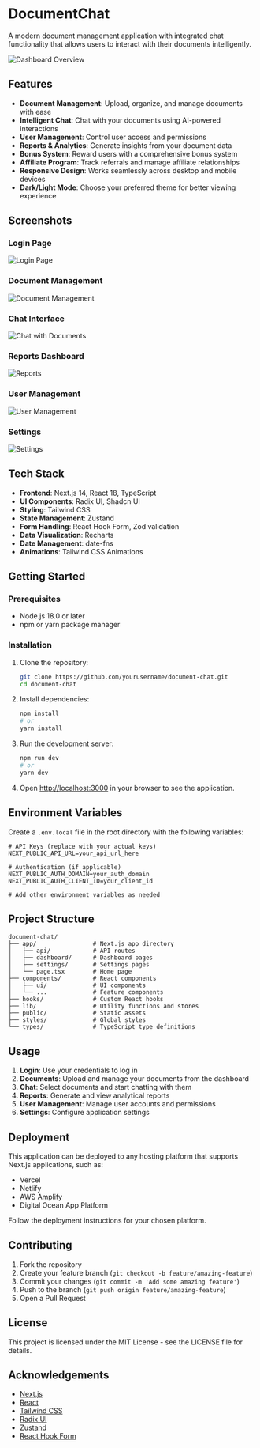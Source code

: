 # DocumentChat

A modern document management application with integrated chat functionality that allows users to interact with their documents intelligently.

![Dashboard Overview](./preview/1.png)

## Features

- **Document Management**: Upload, organize, and manage documents with ease
- **Intelligent Chat**: Chat with your documents using AI-powered interactions
- **User Management**: Control user access and permissions
- **Reports & Analytics**: Generate insights from your document data
- **Bonus System**: Reward users with a comprehensive bonus system
- **Affiliate Program**: Track referrals and manage affiliate relationships
- **Responsive Design**: Works seamlessly across desktop and mobile devices
- **Dark/Light Mode**: Choose your preferred theme for better viewing experience

## Screenshots

### Login Page

![Login Page](./preview/2.png)

### Document Management

![Document Management](./preview/3.png)

### Chat Interface

![Chat with Documents](./preview/4.png)

### Reports Dashboard

![Reports](./preview/5.png)

### User Management

![User Management](./preview/6.png)

### Settings

![Settings](./preview/7.png)

## Tech Stack

- **Frontend**: Next.js 14, React 18, TypeScript
- **UI Components**: Radix UI, Shadcn UI
- **Styling**: Tailwind CSS
- **State Management**: Zustand
- **Form Handling**: React Hook Form, Zod validation
- **Data Visualization**: Recharts
- **Date Management**: date-fns
- **Animations**: Tailwind CSS Animations

## Getting Started

### Prerequisites

- Node.js 18.0 or later
- npm or yarn package manager

### Installation

1. Clone the repository:

   ```bash
   git clone https://github.com/yourusername/document-chat.git
   cd document-chat
   ```

2. Install dependencies:

   ```bash
   npm install
   # or
   yarn install
   ```

3. Run the development server:

   ```bash
   npm run dev
   # or
   yarn dev
   ```

4. Open [http://localhost:3000](http://localhost:3000) in your browser to see the application.

## Environment Variables

Create a `.env.local` file in the root directory with the following variables:

```
# API Keys (replace with your actual keys)
NEXT_PUBLIC_API_URL=your_api_url_here

# Authentication (if applicable)
NEXT_PUBLIC_AUTH_DOMAIN=your_auth_domain
NEXT_PUBLIC_AUTH_CLIENT_ID=your_client_id

# Add other environment variables as needed
```

## Project Structure

```
document-chat/
├── app/                # Next.js app directory
│   ├── api/            # API routes
│   ├── dashboard/      # Dashboard pages
│   ├── settings/       # Settings pages
│   └── page.tsx        # Home page
├── components/         # React components
│   ├── ui/             # UI components
│   └── ...             # Feature components
├── hooks/              # Custom React hooks
├── lib/                # Utility functions and stores
├── public/             # Static assets
├── styles/             # Global styles
└── types/              # TypeScript type definitions
```

## Usage

1. **Login**: Use your credentials to log in
2. **Documents**: Upload and manage your documents from the dashboard
3. **Chat**: Select documents and start chatting with them
4. **Reports**: Generate and view analytical reports
5. **User Management**: Manage user accounts and permissions
6. **Settings**: Configure application settings

## Deployment

This application can be deployed to any hosting platform that supports Next.js applications, such as:

- Vercel
- Netlify
- AWS Amplify
- Digital Ocean App Platform

Follow the deployment instructions for your chosen platform.

## Contributing

1. Fork the repository
2. Create your feature branch (`git checkout -b feature/amazing-feature`)
3. Commit your changes (`git commit -m 'Add some amazing feature'`)
4. Push to the branch (`git push origin feature/amazing-feature`)
5. Open a Pull Request

## License

This project is licensed under the MIT License - see the LICENSE file for details.

## Acknowledgements

- [Next.js](https://nextjs.org/)
- [React](https://reactjs.org/)
- [Tailwind CSS](https://tailwindcss.com/)
- [Radix UI](https://www.radix-ui.com/)
- [Zustand](https://github.com/pmndrs/zustand)
- [React Hook Form](https://react-hook-form.com/)
